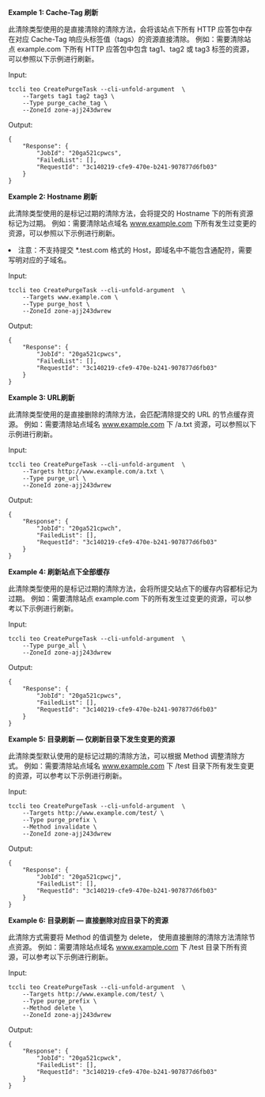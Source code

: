**Example 1: Cache-Tag 刷新**

此清除类型使用的是直接清除的清除方法，会将该站点下所有 HTTP 应答包中存在对应 Cache-Tag 响应头标签值（tags）的资源直接清除。
例如：需要清除站点 example.com 下所有 HTTP 应答包中包含 tag1、tag2 或 tag3 标签的资源，可以参照以下示例进行刷新。

Input: 

```
tccli teo CreatePurgeTask --cli-unfold-argument  \
    --Targets tag1 tag2 tag3 \
    --Type purge_cache_tag \
    --ZoneId zone-ajj243dwrew
```

Output: 
```
{
    "Response": {
        "JobId": "20ga521cpwcs",
        "FailedList": [],
        "RequestId": "3c140219-cfe9-470e-b241-907877d6fb03"
    }
}
```

**Example 2: Hostname 刷新**

此清除类型使用的是标记过期的清除方法，会将提交的 Hostname 下的所有资源标记为过期。
例如：需要清除站点域名 www.example.com 下所有发生过变更的资源，可以参照以下示例进行刷新。<li>注意：不支持提交 *.test.com 格式的 Host，即域名中不能包含通配符，需要写明对应的子域名。</li>

Input: 

```
tccli teo CreatePurgeTask --cli-unfold-argument  \
    --Targets www.example.com \
    --Type purge_host \
    --ZoneId zone-ajj243dwrew
```

Output: 
```
{
    "Response": {
        "JobId": "20ga521cpwcs",
        "FailedList": [],
        "RequestId": "3c140219-cfe9-470e-b241-907877d6fb03"
    }
}
```

**Example 3: URL刷新**

此清除类型使用的是直接删除的清除方法，会匹配清除提交的 URL 的节点缓存资源。
例如：需要清除站点域名 www.example.com 下 /a.txt 资源，可以参照以下示例进行刷新。



Input: 

```
tccli teo CreatePurgeTask --cli-unfold-argument  \
    --Targets http://www.example.com/a.txt \
    --Type purge_url \
    --ZoneId zone-ajj243dwrew
```

Output: 
```
{
    "Response": {
        "JobId": "20ga521cpwch",
        "FailedList": [],
        "RequestId": "3c140219-cfe9-470e-b241-907877d6fb03"
    }
}
```

**Example 4: 刷新站点下全部缓存**

此清除类型使用的是标记过期的清除方法，会将所提交站点下的缓存内容都标记为过期。
例如：需要清除站点 example.com 下的所有发生过变更的资源，可以参考以下示例进行刷新。

Input: 

```
tccli teo CreatePurgeTask --cli-unfold-argument  \
    --Type purge_all \
    --ZoneId zone-ajj243dwrew
```

Output: 
```
{
    "Response": {
        "JobId": "20ga521cpwcs",
        "FailedList": [],
        "RequestId": "3c140219-cfe9-470e-b241-907877d6fb03"
    }
}
```

**Example 5: 目录刷新 — 仅刷新目录下发生变更的资源**

此清除类型默认使用的是标记过期的清除方法，可以根据 Method 调整清除方式。
例如：需要清除站点域名 www.example.com 下 /test 目录下所有发生变更的资源，可以参考以下示例进行刷新。


Input: 

```
tccli teo CreatePurgeTask --cli-unfold-argument  \
    --Targets http://www.example.com/test/ \
    --Type purge_prefix \
    --Method invalidate \
    --ZoneId zone-ajj243dwrew
```

Output: 
```
{
    "Response": {
        "JobId": "20ga521cpwcj",
        "FailedList": [],
        "RequestId": "3c140219-cfe9-470e-b241-907877d6fb03"
    }
}
```

**Example 6: 目录刷新 — 直接删除对应目录下的资源**

此清除方式需要将 Method 的值调整为 delete， 使用直接删除的清除方法清除节点资源。
例如：需要清除站点域名 www.example.com 下 /test 目录下所有资源，可以参考以下示例进行刷新。


Input: 

```
tccli teo CreatePurgeTask --cli-unfold-argument  \
    --Targets http://www.example.com/test/ \
    --Type purge_prefix \
    --Method delete \
    --ZoneId zone-ajj243dwrew
```

Output: 
```
{
    "Response": {
        "JobId": "20ga521cpwck",
        "FailedList": [],
        "RequestId": "3c140219-cfe9-470e-b241-907877d6fb03"
    }
}
```

